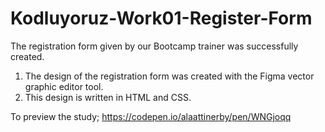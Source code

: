# Kodluyoruz-Work01-Register-Form
The registration form given by our Bootcamp trainer was successfully created.

1. The design of the registration form was created with the Figma vector graphic editor tool. 
2. This design is written in HTML and CSS.

To preview the study; https://codepen.io/alaattinerby/pen/WNGjoqq
